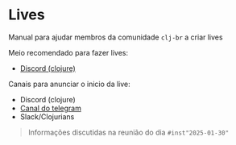 # Lives

Manual para ajudar membros da comunidade `clj-br` a criar lives

Meio recomendado para fazer lives:

- [Discord (clojure)](https://discord.gg/u9hTMNUjJm)

Canais para anunciar o inicio da live:

- Discord (clojure)
- [Canal do telegram](https://t.me/clojurebrasil)
- Slack/Clojurians

> Informações discutidas na reunião do dia `#inst"2025-01-30"`

